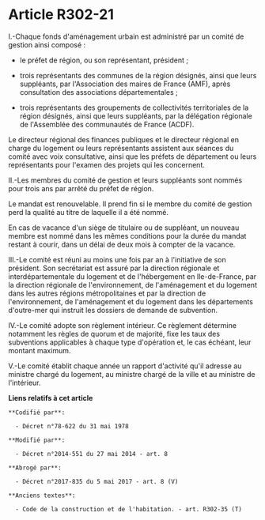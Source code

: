 # Article R302-21

I.-Chaque fonds d'aménagement urbain est administré par un comité de gestion ainsi composé :

- le préfet de région, ou son représentant, président ;

- trois représentants des communes de la région désignés, ainsi que leurs suppléants, par l'Association des maires de France
(AMF), après consultation des associations départementales ;

- trois représentants des groupements de collectivités territoriales de la région désignés, ainsi que leurs suppléants, par
la délégation régionale de l'Assemblée des communautés de France (ACDF). 

Le     directeur régional des finances publiques et le directeur régional en charge du logement ou leurs représentants
assistent aux séances du comité avec voix consultative, ainsi que les préfets de département ou leurs représentants pour
l'examen des projets qui les concernent. 

II.-Les membres du comité de gestion et leurs suppléants sont nommés pour trois ans par arrêté du préfet de région. 

Le mandat est renouvelable. Il prend fin si le membre du comité de gestion perd la qualité au titre de laquelle il a été
nommé. 

En cas de vacance d'un siège de titulaire ou de suppléant, un nouveau membre est nommé dans les mêmes conditions pour la
durée du mandat restant à courir, dans un délai de deux mois à compter de la vacance. 

III.-Le comité est réuni au moins une fois par an à l'initiative de son président. Son secrétariat est assuré par la
direction régionale et interdépartementale du logement et de l'hébergement en Ile-de-France, par la direction régionale de
l'environnement, de l'aménagement et du logement dans les autres régions métropolitaines et par la direction de
l'environnement, de l'aménagement et du logement dans les départements d'outre-mer qui instruit les dossiers de demande de
subvention. 

IV.-Le comité adopte son règlement intérieur. Ce règlement détermine notamment les règles de quorum et de majorité, fixe les
taux des subventions applicables à chaque type d'opération et, le cas échéant, leur montant maximum. 

V.-Le comité établit chaque année un rapport d'activité qu'il adresse au ministre chargé du logement, au ministre chargé de
la ville et au ministre de l'intérieur.

**Liens relatifs à cet article**

	**Codifié par**:

	  - Décret n°78-622 du 31 mai 1978

	**Modifié par**:

	  - Décret n°2014-551 du 27 mai 2014 - art. 8

	**Abrogé par**:

	  - Décret n°2017-835 du 5 mai 2017 - art. 8 (V)

	**Anciens textes**:

	  - Code de la construction et de l'habitation. - art. R302-35 (T)
